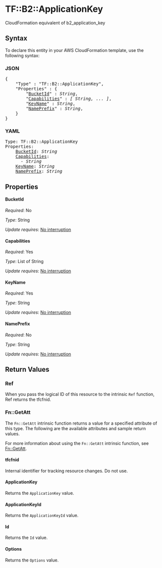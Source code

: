 # TF::B2::ApplicationKey

CloudFormation equivalent of b2_application_key

## Syntax

To declare this entity in your AWS CloudFormation template, use the following syntax:

### JSON

<pre>
{
    "Type" : "TF::B2::ApplicationKey",
    "Properties" : {
        "<a href="#bucketid" title="BucketId">BucketId</a>" : <i>String</i>,
        "<a href="#capabilities" title="Capabilities">Capabilities</a>" : <i>[ String, ... ]</i>,
        "<a href="#keyname" title="KeyName">KeyName</a>" : <i>String</i>,
        "<a href="#nameprefix" title="NamePrefix">NamePrefix</a>" : <i>String</i>,
    }
}
</pre>

### YAML

<pre>
Type: TF::B2::ApplicationKey
Properties:
    <a href="#bucketid" title="BucketId">BucketId</a>: <i>String</i>
    <a href="#capabilities" title="Capabilities">Capabilities</a>: <i>
      - String</i>
    <a href="#keyname" title="KeyName">KeyName</a>: <i>String</i>
    <a href="#nameprefix" title="NamePrefix">NamePrefix</a>: <i>String</i>
</pre>

## Properties

#### BucketId

_Required_: No

_Type_: String

_Update requires_: [No interruption](https://docs.aws.amazon.com/AWSCloudFormation/latest/UserGuide/using-cfn-updating-stacks-update-behaviors.html#update-no-interrupt)

#### Capabilities

_Required_: Yes

_Type_: List of String

_Update requires_: [No interruption](https://docs.aws.amazon.com/AWSCloudFormation/latest/UserGuide/using-cfn-updating-stacks-update-behaviors.html#update-no-interrupt)

#### KeyName

_Required_: Yes

_Type_: String

_Update requires_: [No interruption](https://docs.aws.amazon.com/AWSCloudFormation/latest/UserGuide/using-cfn-updating-stacks-update-behaviors.html#update-no-interrupt)

#### NamePrefix

_Required_: No

_Type_: String

_Update requires_: [No interruption](https://docs.aws.amazon.com/AWSCloudFormation/latest/UserGuide/using-cfn-updating-stacks-update-behaviors.html#update-no-interrupt)

## Return Values

### Ref

When you pass the logical ID of this resource to the intrinsic `Ref` function, Ref returns the tfcfnid.

### Fn::GetAtt

The `Fn::GetAtt` intrinsic function returns a value for a specified attribute of this type. The following are the available attributes and sample return values.

For more information about using the `Fn::GetAtt` intrinsic function, see [Fn::GetAtt](https://docs.aws.amazon.com/AWSCloudFormation/latest/UserGuide/intrinsic-function-reference-getatt.html).

#### tfcfnid

Internal identifier for tracking resource changes. Do not use.

#### ApplicationKey

Returns the <code>ApplicationKey</code> value.

#### ApplicationKeyId

Returns the <code>ApplicationKeyId</code> value.

#### Id

Returns the <code>Id</code> value.

#### Options

Returns the <code>Options</code> value.


